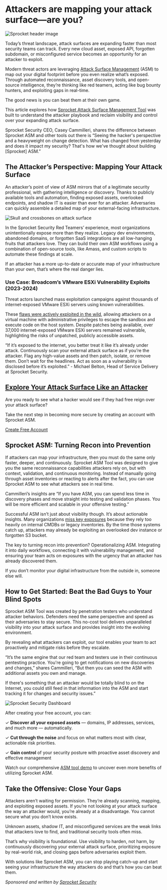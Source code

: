 # Attackers are mapping your attack surface—are you?

![Sprocket header image](https://www.bleepstatic.com/content/posts/2025/05/28/sprocket-header-image.png)

Today’s threat landscape, attack surfaces are expanding faster than most security teams can track. Every new cloud asset, exposed API, forgotten subdomain, or misconfigured service becomes an opportunity for an attacker to exploit.

Modern threat actors are leveraging [Attack Surface Management](https://www.sprocketsecurity.com/blog/what-is-attack-surface-management?utm%5Fcampaign=Attack%20Surface%20Management%20Launch%203%2F24&utm%5Fsource=BleepingComputer%20Article&utm%5Fmedium=BleepingComputer&utm%5Fterm=Sponsored%20article&utm%5Fcontent=How%20Attackers%20Use%20ASM%20Tactics%20and%20How%20You%20Can%20Beat%20Them%20to%20It) (ASM) to map out your digital footprint before you even realize what’s exposed. Through automated reconnaissance, asset discovery tools, and open-source intelligence, they’re thinking like red teamers, acting like bug bounty hunters, and exploiting gaps in real-time.

The good news is you can beat them at their own game.

This article explores how [Sprocket Attack Surface Management Tool](https://www.sprocketsecurity.com/solutions/attack-surface-management?utm%5Fcampaign=Attack%20Surface%20Management%20Launch%203%2F24&utm%5Fsource=BleepingComputer%20Article&utm%5Fmedium=BleepingComputer&utm%5Fterm=Sponsored%20article&utm%5Fcontent=How%20Attackers%20Use%20ASM%20Tactics%20and%20How%20You%20Can%20Beat%20Them%20to%20It) was built to understand the attacker playbook and reclaim visibility and control over your expanding attack surface.

Sprocket Security CEO, Casey Cammilleri, shares the difference between Sprocket ASM and other tools out there is “Seeing the hacker's perspective and a heavyweight on change detection. What has changed from yesterday and does it impact my security? That's how we've thought about building \[Sprocket\] ASM.”

## The Attacker’s Perspective: Mapping Your Attack Surface

An attacker’s point of view of ASM mirrors that of a legitimate security professional, with gathering intelligence or discovery. Thanks to publicly available tools and automation, finding exposed assets, overlooked endpoints, and shadow IT is easier than ever for an attacker. Adversaries can quickly assemble a detailed map of your external-facing infrastructure.

![Skull and crossbones on attack surface](https://www.bleepstatic.com/images/news/security/s/sprocket-security/mapping-attack-surface/skull-crossbones.jpg)

In the Sprocket Security Red Teamers’ experience, most organizations unintentionally expose more than they realize. Legacy dev environments, abandoned domains, or forgotten SaaS integrations are all low-hanging fruits that attackers love. They can build their own ASM workflows using a combination of open-source tools, like Amass, and custom scripts to automate these findings at scale.

If an attacker has a more up-to-date or accurate map of your infrastructure than your own, that’s where the real danger lies.

### Use Case: Broadcom’s VMware ESXi Vulnerability Exploits (2023-2024)

Threat actors launched mass exploitation campaigns against thousands of internet-exposed VMware ESXi servers using known vulnerabilities.

These [flaws were actively exploited in the wild](https://www.bleepingcomputer.com/news/security/over-37-000-vmware-esxi-servers-vulnerable-to-ongoing-attacks/), allowing attackers on a virtual machine with administrative privileges to escape the sandbox and execute code on the host system. Despite patches being available, over 37,000 internet-exposed VMware ESXi servers remained vulnerable, highlighting the risks of unpatched, publicly accessible assets.

“If it’s exposed to the internet, you better treat it like it’s already under attack. Continuously scan your external attack surface as if you’re the attacker. Flag any high-value assets and then patch, isolate, or remove them. Don’t wait for the headlines. Act as soon as a vulnerability is disclosed before it’s exploited.” - Michael Belton, Head of Service Delivery at Sprocket Security.

## [Explore Your Attack Surface Like an Attacker](https://portal.sprocketsecurity.com/users/sign%5Fup?utm%5Fcampaign=Attack%20Surface%20Management%20Launch%203%2F24&utm%5Fsource=BleepingComputer%20Article&utm%5Fmedium=BleepingComputer&utm%5Fterm=Sponsored%20article&utm%5Fcontent=How%20Attackers%20Use%20ASM%20Tactics%20and%20How%20You%20Can%20Beat%20Them%20to%20It)

Are you ready to see what a hacker would see if they had free reign over your attack surface?

Take the next step in becoming more secure by creating an account with Sprocket ASM.

[Create Free Account](https://portal.sprocketsecurity.com/users/sign%5Fup?utm%5Fcampaign=Attack%20Surface%20Management%20Launch%203%2F24&utm%5Fsource=BleepingComputer%20Article&utm%5Fmedium=BleepingComputer&utm%5Fterm=Sponsored%20article&utm%5Fcontent=How%20Attackers%20Use%20ASM%20Tactics%20and%20How%20You%20Can%20Beat%20Them%20to%20It)

## Sprocket ASM: Turning Recon into Prevention

If attackers can map your infrastructure, then you must do the same only faster, deeper, and continuously. Sprocket ASM Tool was designed to give you the same reconnaissance capabilities attackers rely on, but with context, validation, and continuous monitoring. Instead of manually going through asset inventories or reacting to alerts after the fact, you can use Sprocket ASM to see what attackers see in real time.

Cammilleri’s insights are “If you have ASM, you can spend less time in discovery phases and move straight into testing and validation phases. You will be more efficient and scalable in your offensive testing.”

Successful ASM isn’t just about visibility though. It’s about actionable insights. Many organizations [miss key exposures](https://www.sprocketsecurity.com/blog/attack-surface-management-asm-what-youre-missing-and-why-it-matters) because they rely too heavily on internal CMDBs or legacy inventories. By the time those systems catch up, attackers may already be exploiting an overlooked dev instance or forgotten S3 bucket.

The key to turning recon into prevention? Operationalizing ASM. Integrating it into daily workflows, connecting it with vulnerability management, and ensuring your team acts on exposures with the urgency that an attacker has already discovered them.

If you don’t monitor your digital infrastructure from the outside in, someone else will.

## How to Get Started: Beat the Bad Guys to Your Blind Spots

Sprocket ASM Tool was created by penetration testers who understand attacker behaviors. Defenders need the same perspective and speed as their adversaries to stay secure. This no-cost tool delivers unparalleled visibility into your attack surface and provides insight into the evolving environment.

By revealing what attackers can exploit, our tool enables your team to act proactively and mitigate risks before they escalate.

“It’s the same engine that our red team and testers use in their continuous pentesting practice. You're going to get notifications on new discoveries and changes,” shares Cammilleri, “But then you can seed the ASM with additional assets you own and manage.

If there's something that an attacker would be totally blind to on the Internet, you could still feed in that information into the ASM and start tracking it for changes and security issues.”

![Sprocket Security Dashboard](https://www.bleepstatic.com/images/news/security/s/sprocket-security/mapping-attack-surface/sprocket-dashboard.jpg)

After creating your free account, you can:

✓ **Discover all your exposed assets** — domains, IP addresses, services, and much more — automatically.

✓ **Cut through the noise** and focus on what matters most with clear, actionable risk priorities.

✓ **Gain control** of your security posture with proactive asset discovery and effective management

Watch our comprehensive [ASM tool demo](https://youtu.be/pKo3ToLzZqY?utm%5Fcampaign=Attack%20Surface%20Management%20Launch%203%2F24&utm%5Fsource=BleepingComputer%20Article&utm%5Fmedium=BleepingComputer&utm%5Fterm=Sponsored%20Article&utm%5Fcontent=How%20Attackers%20Use%20ASM%20Tactics%20and%20How%20You%20Can%20Beat%20Them%20to%20It) to uncover even more benefits of utilizing Sprocket ASM.

## Take the Offensive: Close Your Gaps

Attackers aren’t waiting for permission. They’re already scanning, mapping, and exploiting exposed assets. If you’re not looking at your attack surface the way an attacker would, you’re already at a disadvantage. You cannot secure what you don’t know exists.

Unknown assets, shadow IT, and misconfigured services are the weak links that attackers love to find, and traditional security tools often miss.

That’s why visibility is foundational. Use visibility to harden, not harm, by continuously discovering your external attack surface, prioritizing exposure by real-world risk, and closing gaps before adversaries exploit them.

With solutions like Sprocket ASM, you can stop playing catch-up and start seeing your infrastructure the way attackers do and that’s how you can beat them.

_Sponsored and written by [Sprocket Security](https://www.sprocketsecurity.com/solutions/attack-surface-management?utm%5Fcampaign=Attack%20Surface%20Management%20Launch%203%2F24&utm%5Fsource=BleepingComputer%20Article&utm%5Fmedium=BleepingComputer&utm%5Fterm=Sponsored%20article&utm%5Fcontent=How%20Attackers%20Use%20ASM%20Tactics%20and%20How%20You%20Can%20Beat%20Them%20to%20It)_